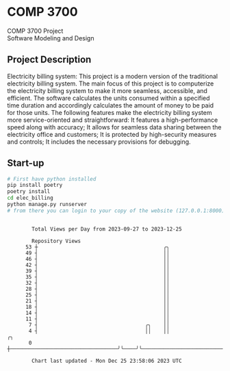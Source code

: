 # COMP 3700
COMP 3700 Project  
Software Modeling and Design
## Project Description
Electricity billing system: This project is a modern version of the traditional electricity billing system. The main focus of this project is to computerize the electricity billing system to make it more seamless, accessible, and efficient. The software calculates the units consumed within a specified time duration and accordingly calculates the amount of money to be paid for those units. The following features make the electricity billing system more service-oriented and straightforward: It features a high-performance speed along with accuracy; It allows for seamless data sharing between the electricity office and customers; It is protected by high-security measures and controls; It includes the necessary provisions for debugging.

## Start-up
```bash
# First have python installed
pip install poetry
poetry install
cd elec_billing
python manage.py runserver
# from there you can login to your copy of the website (127.0.0.1:8000), default creds are admin/admin
```

```

        Total Views per Day from 2023-09-27 to 2023-12-25

        Repository Views
      53 ┼                                         ╭╮
      49 ┤                                         ││
      46 ┤                                         ││
      42 ┤                                         ││
      39 ┤                                         ││
      35 ┤                                         ││
      32 ┤                                         ││
      28 ┤                                         ││
      25 ┤                                         ││
      21 ┤                                         ││
      18 ┤                                         ││
      14 ┤                                         ││
      11 ┤                                         ││
       7 ┤                                   ╭╮    ││
       4 ┤                                   ││    ││                            ╭╮
       0 ┼───────────────────────────────────╯╰────╯╰────────────────────────────╯╰────────────────

        Chart last updated - Mon Dec 25 23:58:06 2023 UTC
        
```
